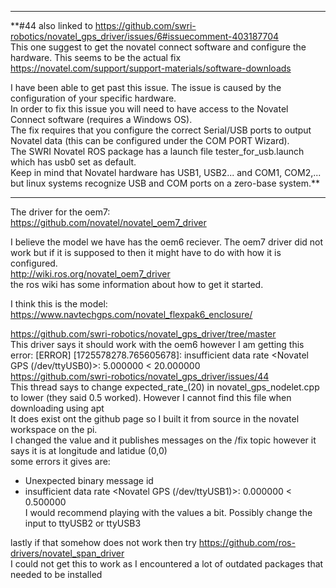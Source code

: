 ____________________________________________________________________________________________________________________________________________  
**#44 also linked to https://github.com/swri-robotics/novatel_gps_driver/issues/6#issuecomment-403187704                                      
This one suggest to get the novatel connect software and configure the hardware. This seems to be the actual fix                              
https://novatel.com/support/support-materials/software-downloads                                                                              
                                                                                                                                              
I have been able to get past this issue. The issue is caused by the configuration of your specific hardware.                                  
In order to fix this issue you will need to have access to the Novatel Connect software (requires a Windows OS).                              
The fix requires that you configure the correct Serial/USB ports to output Novatel data (this can be configured under the COM PORT Wizard).   
The SWRI Novatel ROS package has a launch file tester_for_usb.launch which has usb0 set as default.                                           
Keep in mind that Novatel hardware has USB1, USB2... and COM1, COM2,... but linux systems recognize USB and COM ports on a zero-base system.** 
____________________________________________________________________________________________________________________________________________  
  
The driver for the oem7:  
https://github.com/novatel/novatel_oem7_driver   
  
I believe the model we have has the oem6 reciever. The oem7 driver did not work but if it is supposed to then it might have to do with how it is configured.  
http://wiki.ros.org/novatel_oem7_driver  
the ros wiki has some information about how to get it started.  
  
  
  
I think this is the model:  
https://www.navtechgps.com/novatel_flexpak6_enclosure/  
  
  
https://github.com/swri-robotics/novatel_gps_driver/tree/master  
This driver says it should work with the oem6 however I am getting this error: [ERROR] [1725578278.765605678]: insufficient data rate <Novatel GPS (/dev/ttyUSB0)>: 5.000000 < 20.000000  
https://github.com/swri-robotics/novatel_gps_driver/issues/44  
This thread says to change expected_rate_(20) in novatel_gps_nodelet.cpp to lower (they said 0.5 worked). However I cannot find this file when downloading using apt  
It does exist ont the github page so I built it from source in the novatel workspace on the pi.  
I changed the value and it publishes messages on the /fix topic however it says it is at longitude and latidue (0,0)  
some errors it gives are:  
- Unexpected binary message id  
- insufficient data rate <Novatel GPS (/dev/ttyUSB1)>: 0.000000 < 0.500000  
I would recommend playing with the values a bit. Possibly change the input to ttyUSB2 or ttyUSB3  
  
lastly if that somehow does not work then try https://github.com/ros-drivers/novatel_span_driver  
I could not get this to work as I encountered a lot of outdated packages that needed to be installed  
